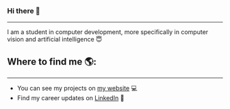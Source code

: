 ### Hi there 👋
---
I am a student in computer development, more specifically in computer vision and artificial intelligence 😇

## Where to find me 🌎:
---
* You can see my projects on [my website](https://guillaumedufau.fr) 💻
* Find my career updates on [LinkedIn](https://www.linkedin.com/in/guillaume-dufau-491240182/) 💼


<!--
**GuigzLab/GuigzLab** is a ✨ _special_ ✨ repository because its `README.md` (this file) appears on your GitHub profile.

Here are some ideas to get you started:

- 🔭 I’m currently working on ...
- 🌱 I’m currently learning ...
- 👯 I’m looking to collaborate on ...
- 🤔 I’m looking for help with ...
- 💬 Ask me about ...
- 📫 How to reach me: ...
- 😄 Pronouns: ...
- ⚡ Fun fact: ...
-->
